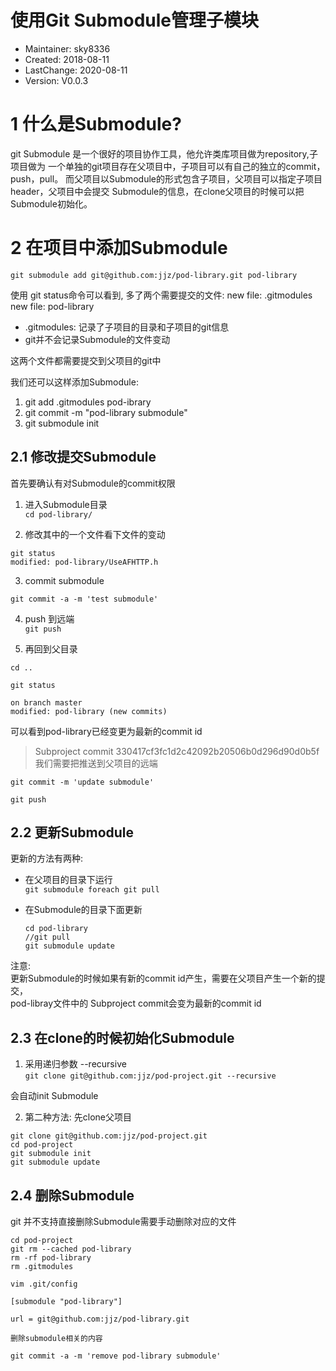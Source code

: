 # 使用Git Submodule管理子模块
- Maintainer: sky8336
-    Created: 2018-08-11
- LastChange: 2020-08-11
-    Version: V0.0.3

# 1 什么是Submodule?

git Submodule 是一个很好的项目协作工具，他允许类库项目做为repository,子项目做为
一个单独的git项目存在父项目中，子项目可以有自己的独立的commit，push，pull。
而父项目以Submodule的形式包含子项目，父项目可以指定子项目header，父项目中会提交
Submodule的信息，在clone父项目的时候可以把Submodule初始化。

# 2 在项目中添加Submodule
`git submodule add git@github.com:jjz/pod-library.git pod-library`

使用 git status命令可以看到, 多了两个需要提交的文件:
    new file: .gitmodules
    new file: pod-library

+ .gitmodules: 记录了子项目的目录和子项目的git信息
+ git并不会记录Submodule的文件变动


这两个文件都需要提交到父项目的git中

我们还可以这样添加Submodule:
1. git add .gitmodules pod-ibrary
2. git commit -m "pod-library submodule"
3. git submodule init

## 2.1 修改提交Submodule

首先要确认有对Submodule的commit权限<br/>

1. 进入Submodule目录<br/>
`cd pod-library/`

2. 修改其中的一个文件看下文件的变动<br/>
```
git status
modified: pod-library/UseAFHTTP.h
```

3. commit submodule<br/>

`git commit -a -m 'test submodule'`

4. push 到远端<br/>
`git push`

5. 再回到父目录<br/>
```
cd ..

git status

on branch master
modified: pod-library (new commits)
```

可以看到pod-library已经变更为最新的commit id<br/>

>Subproject commit 330417cf3fc1d2c42092b20506b0d296d90d0b5f  
>我们需要把推送到父项目的远端  

```
git commit -m 'update submodule'

git push
```

## 2.2 更新Submodule

更新的方法有两种:<br/>
+ 在父项目的目录下运行<br/>
`git submodule foreach git pull`

+ 在Submodule的目录下面更新<br/>
  ```
  cd pod-library
  //git pull
  git submodule update
  ```

注意:<br/>
更新Submodule的时候如果有新的commit id产生，需要在父项目产生一个新的提交，<br/>
pod-libray文件中的 Subproject commit会变为最新的commit id


## 2.3 在clone的时候初始化Submodule

1. 采用递归参数 --recursive<br/>
`git clone git@github.com:jjz/pod-project.git --recursive`


会自动init Submodule

2. 第二种方法: 先clone父项目<br/>
```
git clone git@github.com:jjz/pod-project.git
cd pod-project
git submodule init
git submodule update
```


## 2.4 删除Submodule

git 并不支持直接删除Submodule需要手动删除对应的文件<br/>
```
cd pod-project
git rm --cached pod-library
rm -rf pod-library
rm .gitmodules

vim .git/config

[submodule "pod-library"]

url = git@github.com:jjz/pod-library.git

删除submodule相关的内容

git commit -a -m 'remove pod-library submodule'
```
